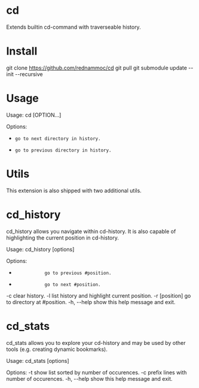 cd
======

Extends builtin cd-command with traverseable history.

Install
=====

 git clone https://github.com/rednammoc/cd
 git pull
 git submodule update --init --recursive

Usage
=====

 Usage: cd [OPTION...]
 
 Options:
 
   +     go to next directory in history.
   -     go to previous directory in history.


Utils
=====

This extension is also shipped with two additional utils.

cd_history
====

cd_history allows you navigate within cd-history. It is also capable of highlighting the current position in cd-history.  

 Usage: cd_history [options]
             
 Options:
   -                go to previous #position.
   +                go to next #position.
   -c               clear history.
   -l               list history and highlight current position.
   -r [position]    go to directory at #position.
   -h, --help       show this help message and exit.

cd_stats
====

cd_stats allows you to explore your cd-history and may be used by other tools (e.g. creating dynamic bookmarks). 

 Usage: cd_stats <file> [options]
             
 Options:
   -t               show list sorted by number of occurences.
   -c               prefix lines with number of occurences.
   -h, --help       show this help message and exit. 

